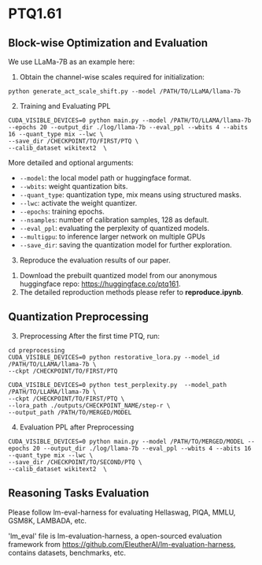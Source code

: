 # PTQ1.61

## Block-wise Optimization and Evaluation
We use LLaMa-7B as an example here:
1. Obtain the channel-wise scales required for initialization:
```
python generate_act_scale_shift.py --model /PATH/TO/LLaMA/llama-7b
```

2. Training and Evaluating PPL
```
CUDA_VISIBLE_DEVICES=0 python main.py --model /PATH/TO/LLAMA/llama-7b --epochs 20 --output_dir ./log/llama-7b --eval_ppl --wbits 4 --abits 16 --quant_type mix --lwc \
--save_dir /CHECKPOINT/TO/FIRST/PTQ \
--calib_dataset wikitext2  \
```

More detailed and optional arguments:
- `--model`: the local model path or huggingface format.
- `--wbits`: weight quantization bits.
- `--quant_type`: quantization type, mix means using structured masks.
- `--lwc`: activate the weight quantizer.
- `--epochs`: training epochs.
- `--nsamples`: number of calibration samples, 128 as default.
- `--eval_ppl`: evaluating the perplexity of quantized models.
- `--multigpu`: to inference larger network on multiple GPUs
- `--save_dir`: saving the quantization model for further exploration.

3. Reproduce the evaluation results of our paper.

1) Download the prebuilt quantized model from our anonymous huggingface repo: https://huggingface.co/ptq161.
2) The detailed reproduction methods please refer to **reproduce.ipynb**.


## Quantization Preprocessing
3. Preprocessing
After the first time PTQ, run:
```
cd preprocessing
CUDA_VISIBLE_DEVICES=0 python restorative_lora.py --model_id /PATH/TO/LLAMA/llama-7b \
--ckpt /CHECKPOINT/TO/FIRST/PTQ

CUDA_VISIBLE_DEVICES=0 python test_perplexity.py  --model_path /PATH/TO/LLAMA/llama-7b \
--ckpt /CHECKPOINT/TO/FIRST/PTQ \
--lora_path ./outputs/CHECKPOINT_NAME/step-r \
--output_path /PATH/TO/MERGED/MODEL
```
4. Evaluation PPL after Preprocessing
```
CUDA_VISIBLE_DEVICES=0 python main.py --model /PATH/TO/MERGED/MODEL --epochs 20 --output_dir ./log/llama-7b --eval_ppl --wbits 4 --abits 16 --quant_type mix --lwc \
--save_dir /CHECKPOINT/TO/SECOND/PTQ \
--calib_dataset wikitext2  \
```

## Reasoning Tasks Evaluation

Please follow lm-eval-harness for evaluating Hellaswag, PIQA, MMLU, GSM8K, LAMBADA, etc. 

'lm_eval' file is lm-evaluation-harness, a open-sourced evaluation framework from https://github.com/EleutherAI/lm-evaluation-harness, contains datasets, benchmarks, etc.